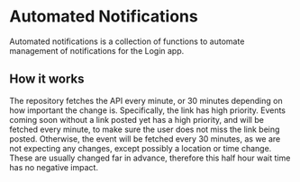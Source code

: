 # Automated Notifications
Automated notifications is a collection of functions to automate management of
notifications for the Login app.

## How it works
The repository fetches the API every minute, or 30 minutes depending on how
important the change is. Specifically, the link has high priority. Events coming
soon without a link posted yet has a high priority, and will be fetched every
minute, to make sure the user does not miss the link being posted. Otherwise,
the event will be fetched every 30 minutes, as we are not expecting any changes,
except possibly a location or time change. These are usually changed far in
advance, therefore this half hour wait time has no negative impact.
